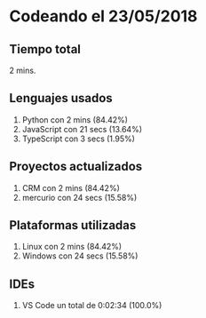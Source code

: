 # Codeando el 23/05/2018

## Tiempo total
2 mins.

## Lenguajes usados
1. Python con 2 mins (84.42%)
1. JavaScript con 21 secs (13.64%)
1. TypeScript con 3 secs (1.95%)

## Proyectos actualizados
1. CRM con 2 mins (84.42%)
1. mercurio con 24 secs (15.58%)

## Plataformas utilizadas
1. Linux con 2 mins (84.42%)
1. Windows con 24 secs (15.58%)

## IDEs
1. VS Code un total de 0:02:34 (100.0%)
